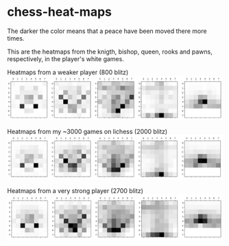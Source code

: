 # chess-heat-maps


The darker the color means that a peace have been moved there more times.

This are the heatmaps from the knigth, bishop, queen, rooks and pawns, respectively, in the player's white games.

Heatmaps from a weaker player (800 blitz)
![Screen shot](./assets/2.png)

Heatmaps from my ~3000 games on lichess (2000 blitz)
![Screen shot](./assets/1.png)

Heatmaps from a very strong player (2700 blitz)
![Screen shot](./assets/3.png)
